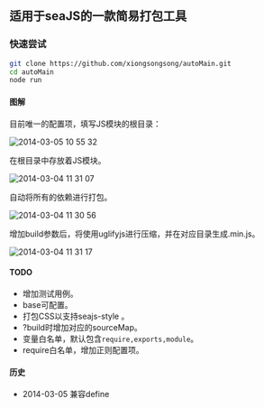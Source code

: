 ## 适用于seaJS的一款简易打包工具

### 快速尝试

```bash
git clone https://github.com/xiongsongsong/autoMain.git
cd autoMain
node run
```

#### 图解

目前唯一的配置项，填写JS模块的根目录：

![2014-03-05 10 55 32](https://f.cloud.github.com/assets/342509/2334218/4a762416-a476-11e3-8c73-ad4db1459675.png)

在根目录中存放着JS模块。

![2014-03-04 11 31 07](https://f.cloud.github.com/assets/342509/2322508/0faa0a74-a3b2-11e3-991d-9a7cf102a811.png)

自动将所有的依赖进行打包。

![2014-03-04 11 30 56](https://f.cloud.github.com/assets/342509/2322510/140f3f1c-a3b2-11e3-9f1a-7764ea660fba.png)

增加build参数后，将使用uglifyjs进行压缩，并在对应目录生成.min.js。

![2014-03-04 11 31 17](https://f.cloud.github.com/assets/342509/2322511/15e6f29e-a3b2-11e3-8891-d769fcb7fc06.png)

#### TODO

* 增加测试用例。
* base可配置。
* 打包CSS以支持seajs-style 。
* ?build时增加对应的sourceMap。
* 变量白名单，默认包含```require,exports,module```。
* require白名单，增加正则配置项。

#### 历史
 * 2014-03-05 兼容define


